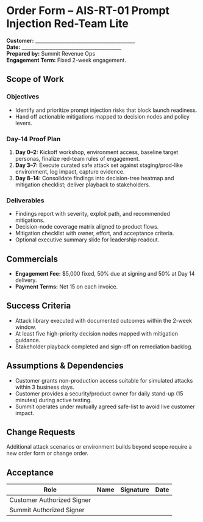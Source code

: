 # Order Form – AIS-RT-01 Prompt Injection Red-Team Lite

**Customer:** _________________________________________  
**Date:** _________________________________________  
**Prepared by:** Summit Revenue Ops  
**Engagement Term:** Fixed 2-week engagement.

## Scope of Work

### Objectives
- Identify and prioritize prompt injection risks that block launch readiness.
- Hand off actionable mitigations mapped to decision nodes and policy levers.

### Day-14 Proof Plan
1. **Day 0–2:** Kickoff workshop, environment access, baseline target personas, finalize red-team rules of engagement.
2. **Day 3–7:** Execute curated safe attack set against staging/prod-like environment, log impact, capture evidence.
3. **Day 8–14:** Consolidate findings into decision-tree heatmap and mitigation checklist; deliver playback to stakeholders.

### Deliverables
- Findings report with severity, exploit path, and recommended mitigations.
- Decision-node coverage matrix aligned to product flows.
- Mitigation checklist with owner, effort, and acceptance criteria.
- Optional executive summary slide for leadership readout.

## Commercials
- **Engagement Fee:** $5,000 fixed, 50% due at signing and 50% at Day 14 delivery.
- **Payment Terms:** Net 15 on each invoice.

## Success Criteria
- Attack library executed with documented outcomes within the 2-week window.
- At least five high-priority decision nodes mapped with mitigation guidance.
- Stakeholder playback completed and sign-off on remediation backlog.

## Assumptions & Dependencies
- Customer grants non-production access suitable for simulated attacks within 3 business days.
- Customer provides a security/product owner for daily stand-up (15 minutes) during active testing.
- Summit operates under mutually agreed safe-list to avoid live customer impact.

## Change Requests
Additional attack scenarios or environment builds beyond scope require a new order form or change order.

## Acceptance

| Role | Name | Signature | Date |
| --- | --- | --- | --- |
| Customer Authorized Signer |  |  |  |
| Summit Authorized Signer |  |  |  |
